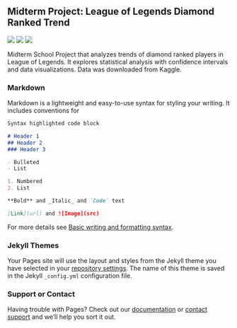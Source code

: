## Midterm Project: League of Legends Diamond Ranked Trend

[![](https://img.shields.io/badge/Jupyter-Open_Notebook-EE4C2C?logo=Jupyter)](conrad-cruz.github.io/projects/Midterm-Project.html) [![](https://img.shields.io/badge/Adobe_Reader-View_PDF-EE4C2C?logo=Adobe_Reader)](conrad-cruz.github.io/projects/Midterm-Assignment.pdf) [![](https://img.shields.io/badge/Microsoft_Excel-View_csv-1ED760?logo=Microsoft_Excel)](conrad-cruz.github.io/projects/high_diamond_ranked_10min.csv)

Midterm School Project that analyzes trends of diamond ranked players in League of Legends. It explores statistical analysis with confidence intervals and data visualizations. Data was downloaded from Kaggle. 

### Markdown

Markdown is a lightweight and easy-to-use syntax for styling your writing. It includes conventions for

```markdown
Syntax highlighted code block

# Header 1
## Header 2
### Header 3

- Bulleted
- List

1. Numbered
2. List

**Bold** and _Italic_ and `Code` text

[Link](url) and ![Image](src)
```

For more details see [Basic writing and formatting syntax](https://docs.github.com/en/github/writing-on-github/getting-started-with-writing-and-formatting-on-github/basic-writing-and-formatting-syntax).

### Jekyll Themes

Your Pages site will use the layout and styles from the Jekyll theme you have selected in your [repository settings](https://github.com/conrad-cruz/conrad-cruz.github.io/settings/pages). The name of this theme is saved in the Jekyll `_config.yml` configuration file.

### Support or Contact

Having trouble with Pages? Check out our [documentation](https://docs.github.com/categories/github-pages-basics/) or [contact support](https://support.github.com/contact) and we’ll help you sort it out.
